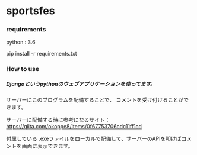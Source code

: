 # sportsfes

### requirements
python : 3.6

pip install -r requirements.txt

### How to use
##### Djangoというpythonのウェブアプリケーションを使ってます。

サーバーにこのプログラムを配備することで、
コメントを受け付けることができます。

サーバーに配備する時に参考になるサイト：https://qiita.com/okoppe8/items/0f67753706cdc11ff1cd

付属している .exeファイルをローカルで配備して、サーバーのAPIを叩けばコメントを画面に表示できます。
